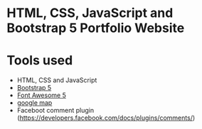 # HTML, CSS, JavaScript and Bootstrap 5 Portfolio Website

# Tools used

- HTML, CSS and JavaScript
- [Bootstrap 5](https://getbootstrap.com/docs/5.0/getting-started/introduction/)
- [Font Awesome 5](https://fontawesome.com/)
- [google map](https://www.embed-map.com/)
- Faceboot comment plugin (https://developers.facebook.com/docs/plugins/comments/)
